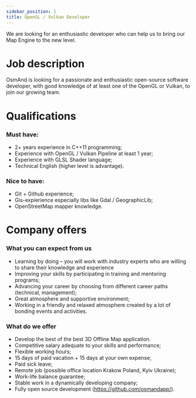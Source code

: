 ```yaml
---
sidebar_position: 1
title: OpenGL / Vulkan Developer
---
```


We are looking for an enthusiastic developer who can help us to bring our Map Engine to the new level.

# Job description
OsmAnd is looking for a passionate and enthusiastic open-source software developer, with good knowledge of at least one of the OpenGL or Vulkan, to join our growing team.

# Qualifications

### Must have: 
- 2+ years experience  in C++11 programming;
- Experience with OpenGL / Vulkan Pipeline at least 1 year;
- Experience with GLSL Shader language;
- Technical English (higher level is advantage).

### Nice to have:
- Git + Github experience;
- Gis-expierience especially libs like Gdal / GeographicLib;
- OpenStreetMap mapper knowledge.

# Company offers

### What you can expect from us
- Learning by doing – you will work with industry experts who are willing to share their knowledge and experience
- Improving your skills by participating in training and mentoring programs;
- Advancing your career by choosing from different career paths (technical, management);
- Great atmosphere and supportive environment;
- Working in a friendly and relaxed atmosphere created by a lot of bonding events and activities.

### What do we offer
- Develop the best of the best 3D Offline Map application.
- Competitive salary adequate to your skills and performance;
- Flexible working hours;
- 15 days of paid vacation + 15 days at your own expense;
- Paid sick leave;
- Remote job (possible office location Krakow Poland, Kyiv Ukraine);
- Work-life balance guarantee;
- Stable work in a dynamically developing company;
- Fully open source development (https://github.com/osmandapp/).
